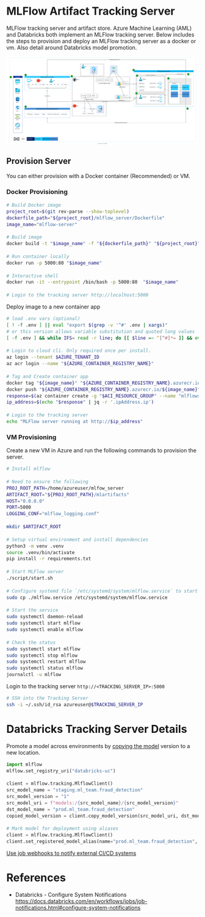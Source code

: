 # MLFlow Artifact Tracking Server

MLFlow tracking server and artifact store. Azure Machine Learning (AML) and Databricks both implement an MLFlow tracking server. Below includes the steps to provision and deploy an MLFlow tracking server as a docker or vm. Also detail around Databricks model promotion.

![Architecture Overview](./docs/architecture_overview.svg)

## Provision Server

You can either provision with a Docker container (Recommended) or VM.

### Docker Provisioning

```bash
# Build Docker image
project_root=$(git rev-parse --show-toplevel)
dockerfile_path="${project_root}/mlflow_server/Dockerfile"
image_name="mlflow-server"

# Build image
docker build -t "$image_name" -f "${dockerfile_path}" "${project_root}"

# Run container locally
docker run -p 5000:80 "$image_name"

# Interactive shell
docker run -it --entrypoint /bin/bash -p 5000:80  "$image_name"

# Login to the tracking server http://localhost:5000
```

Deploy image to a new container app

```bash
# load .env vars (optional)
[ ! -f .env ] || eval "export $(grep -v '^#' .env | xargs)"
# or this version allows variable substitution and quoted long values
[ -f .env ] && while IFS= read -r line; do [[ $line =~ ^[^#]*= ]] && eval "export $line"; done < .env

# Login to cloud cli. Only required once per install.
az login --tenant $AZURE_TENANT_ID
az acr login --name "${AZURE_CONTAINER_REGISTRY_NAME}"

# Tag and Create container app
docker tag "${image_name}" "${AZURE_CONTAINER_REGISTRY_NAME}.azurecr.io/${image_name}"
docker push "${AZURE_CONTAINER_REGISTRY_NAME}.azurecr.io/${image_name}"
response=$(az container create -g "$ACI_RESOURCE_GROUP" --name "mlflowserver" --image "${AZURE_CONTAINER_REGISTRY_NAME}.azurecr.io/${image_name}" --cpu 1 --memory 1 --registry-username "$AZURE_CONTAINER_REGISTRY_USERNAME"  --registry-password "$AZURE_CONTAINER_REGISTRY_PASSWORD" --ip-address Public --ports 80 443)
ip_address=$(echo "$response" | jq -r '.ipAddress.ip')

# Login to the tracking server
echo "MLFlow server running at http://$ip_address"
```

### VM Provisioning

Create a new VM in Azure and run the following commands to provision the server.

```bash
# Install mlflow

# Need to ensure the following
PROJ_ROOT_PATH=/home/azureuser/mlfow_server
ARTIFACT_ROOT="${PROJ_ROOT_PATH}/mlartifacts"
HOST="0.0.0.0"
PORT=5000
LOGGING_CONF="mlflow_logging.conf"

mkdir $ARTIFACT_ROOT

# Setup virtual environment and install dependencies
python3 -m venv .venv
source .venv/bin/activate
pip install -r requirements.txt

# Start MLFlow server
./script/start.sh

# Configure systemd file `/etc/systemd/system/mlflow.service` to start the MLFlow server on boot.
sudo cp ./mlflow.service /etc/systemd/system/mlflow.service

# Start the service
sudo systemctl daemon-reload
sudo systemctl start mlflow
sudo systemctl enable mlflow

# Check the status
sudo systemctl start mlflow
sudo systemctl stop mlflow
sudo systemctl restart mlflow
sudo systemctl status mlflow
journalctl -u mlflow
```

Login to the tracking server `http://<TRACKING_SERVER_IP>:5000`

```bash
# SSH into the Tracking Server
ssh -i ~/.ssh/id_rsa azureuser@$TRACKING_SERVER_IP
```

# Databricks Tracking Server Details

Promote a model across environments by [copying the model](https://docs.databricks.com/en/machine-learning/manage-model-lifecycle/upgrade-workflows.html#promote-a-model-across-environments) version to a new location.

```python
import mlflow
mlflow.set_registry_uri("databricks-uc")

client = mlflow.tracking.MlflowClient()
src_model_name = "staging.ml_team.fraud_detection"
src_model_version = "1"
src_model_uri = f"models:/{src_model_name}/{src_model_version}"
dst_model_name = "prod.ml_team.fraud_detection"
copied_model_version = client.copy_model_version(src_model_uri, dst_model_name)

# Mark model for deployment using aliases
client = mlflow.tracking.MlflowClient()
client.set_registered_model_alias(name="prod.ml_team.fraud_detection", alias="Champion", version=copied_model_version.version)
```

[Use job webhooks to notify external CI/CD systems](https://docs.databricks.com/en/machine-learning/manage-model-lifecycle/upgrade-workflows.html#use-job-webhooks-for-manual-approval-for-model-deployment)

# References

- Databricks - Configure System Notifications https://docs.databricks.com/en/workflows/jobs/job-notifications.html#configure-system-notifications
